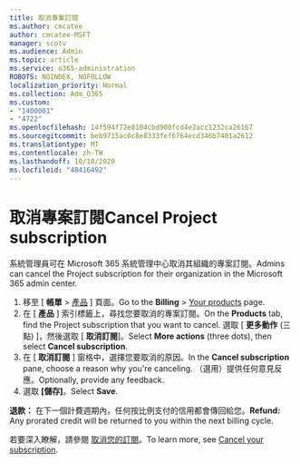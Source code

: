 ```yaml
---
title: 取消專案訂閱
ms.author: cmcatee
author: cmcatee-MSFT
manager: scotv
ms.audience: Admin
ms.topic: article
ms.service: o365-administration
ROBOTS: NOINDEX, NOFOLLOW
localization_priority: Normal
ms.collection: Adm_O365
ms.custom:
- "1400001"
- "4722"
ms.openlocfilehash: 14f594f72e8104cbd900fcd4e2acc1232ca26167
ms.sourcegitcommit: beb9715ac0c8e8333fef6764ecd346b7401a2612
ms.translationtype: MT
ms.contentlocale: zh-TW
ms.lasthandoff: 10/10/2020
ms.locfileid: "48416492"
---
```

# <a name="cancel-project-subscription"></a><span data-ttu-id="3b354-102">取消專案訂閱</span><span class="sxs-lookup"><span data-stu-id="3b354-102">Cancel Project subscription</span></span>

<span data-ttu-id="3b354-103">系統管理員可在 Microsoft 365 系統管理中心取消其組織的專案訂閱。</span><span class="sxs-lookup"><span data-stu-id="3b354-103">Admins can cancel the Project subscription for their organization in the Microsoft 365 admin center.</span></span>

1. <span data-ttu-id="3b354-104">移至 [ **帳單** \> [產品](https://go.microsoft.com/fwlink/p/?linkid=842054) ] 頁面。</span><span class="sxs-lookup"><span data-stu-id="3b354-104">Go to the **Billing** \> [Your products](https://go.microsoft.com/fwlink/p/?linkid=842054) page.</span></span>
2. <span data-ttu-id="3b354-105">在 [ **產品** ] 索引標籤上，尋找您要取消的專案訂閱。</span><span class="sxs-lookup"><span data-stu-id="3b354-105">On the **Products** tab, find the Project subscription that you want to cancel.</span></span> <span data-ttu-id="3b354-106">選取 [ **更多動作** (三點) ]，然後選取 [ **取消訂閱**]。</span><span class="sxs-lookup"><span data-stu-id="3b354-106">Select **More actions** (three dots), then select **Cancel subscription**.</span></span>
3. <span data-ttu-id="3b354-107">在 [ **取消訂閱** ] 窗格中，選擇您要取消的原因。</span><span class="sxs-lookup"><span data-stu-id="3b354-107">In the **Cancel subscription** pane, choose a reason why you're canceling.</span></span> <span data-ttu-id="3b354-108">（選用）提供任何意見反應。</span><span class="sxs-lookup"><span data-stu-id="3b354-108">Optionally, provide any feedback.</span></span>
4. <span data-ttu-id="3b354-109">選取 **[儲存]**。</span><span class="sxs-lookup"><span data-stu-id="3b354-109">Select **Save**.</span></span>

<span data-ttu-id="3b354-110">**退款：** 在下一個計費週期內，任何按比例支付的信用都會傳回給您。</span><span class="sxs-lookup"><span data-stu-id="3b354-110">**Refund:** Any prorated credit will be returned to you within the next billing cycle.</span></span>

<span data-ttu-id="3b354-111">若要深入瞭解，請參閱 [取消您的訂閱](https://docs.microsoft.com/microsoft-365/commerce/subscriptions/cancel-your-subscription)。</span><span class="sxs-lookup"><span data-stu-id="3b354-111">To learn more, see [Cancel your subscription](https://docs.microsoft.com/microsoft-365/commerce/subscriptions/cancel-your-subscription).</span></span>
